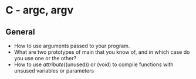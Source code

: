 # C - argc, argv

## General

- How to use arguments passed to your program.
- What are two prototypes of main that you know of, and in which case do you use one or the other?
- How to use _attribute_((unused)) or (void) to compile functions with unsused variables or parameters
